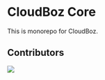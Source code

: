 # CloudBoz Core
This is monorepo for CloudBoz.

## Contributors
<a href = "#">
  <img src = "https://contrib.rocks/image?repo=cloudboz/core"/>
</a>
